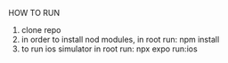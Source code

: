 HOW TO RUN
1. clone repo
2. in order to install nod modules, in root run: npm install
3. to run ios simulator in root run: npx expo run:ios